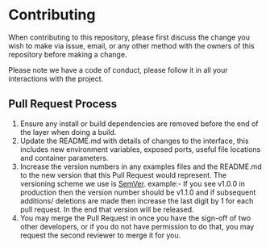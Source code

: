 # Contributing

When contributing to this repository, please first discuss the change you wish to make via issue,
email, or any other method with the owners of this repository before making a change.

Please note we have a code of conduct, please follow it in all your interactions with the project.

## Pull Request Process

1. Ensure any install or build dependencies are removed before the end of the layer when doing a
   build.
2. Update the README.md with details of changes to the interface, this includes new environment
   variables, exposed ports, useful file locations and container parameters.
3. Increase the version numbers in any examples files and the README.md to the new version that this
   Pull Request would represent. The versioning scheme we use is [SemVer](http://semver.org/).
   example:- If you see v1.0.0 in production then the version number should be v1.1.0 and if subsequent additions/ deletions are made then increase the last digit by 1 for each pull request. In the end that version will be released.
4. You may merge the Pull Request in once you have the sign-off of two other developers, or if you
   do not have permission to do that, you may request the second reviewer to merge it for you.
